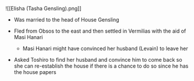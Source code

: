 ![[Elisha (Tasha Gensling).png]]

- Was married to the head of House Gensling
- Fled from Obsos to the east and then settled in Vermilias with the aid of Masi Hanari
    
    - Masi Hanari might have convinced her husband (Levain) to leave her
- Asked Toshiro to find her husband and convince him to come back so she can re-establish the house if there is a chance to do so since he has the house papers